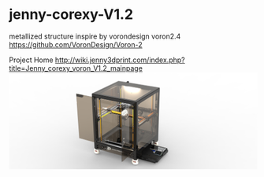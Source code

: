 # jenny-corexy-V1.2
metallized structure inspire by vorondesign voron2.4 https://github.com/VoronDesign/Voron-2

Project Home  http://wiki.jenny3dprint.com/index.php?title=Jenny_corexy_voron_V1.2_mainpage
![alt text](https://github.com/yzyyou/jenny-corexy-V1.2/blob/main/image/preview9.jpg?raw=true)
